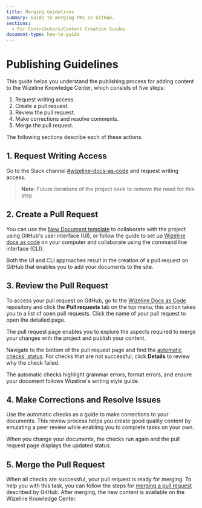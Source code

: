 ```yaml
---
title: Merging Guidelines
summary: Guide to merging PRs on GitHub.
sections:
  - For Contributors/Content Creation Guides
document-type: how-to-guide
---
```


# Publishing Guidelines

This guide helps you understand the publishing process for adding content to
the Wizeline Knowledge Center, which consists of five steps:

1. Request writing access.
2. Create a pull request.
3. Review the pull request.
4. Make corrections and resolve comments.
5. Merge the pull request.

The following sections describe each of these actions.

## 1. Request Writing Access

Go to the Slack channel
[#wizeline-docs-as-code](https://wizeline.slack.com/archives/C025M2G2FHB) and
request writing access.

> **Note**: Future iterations of the project seek to remove the need for this
> step.

## 2. Create a Pull Request

You can use the [New Document template](https://github.com/wizeline/wizedocs/issues/new/choose)
to collaborate with the project using GitHub's user interface (UI), or follow
the guide to set up
[Wizeline docs as code](https://github.com/wizeline/wizedocs/blob/main/docs/contributors.tutorials.docs-as-code.md)
on your computer and collaborate using the command line interface (CLI).

Both the UI and CLI approaches result in the creation of a pull request on
GitHub that enables you to add your documents to the site.

## 3. Review the Pull Request

To access your pull request on GitHub, go to the [Wizeline Docs as Code](https://github.com/wizeline/wizedocs)
repository and click the **Pull requests** tab on the top menu;
this action takes you to a list of open pull requests.
Click the name of your pull request to open the detailed page.

The pull request page enables you to explore the aspects required
to merge your changes with the project and publish your content.

Navigate to the bottom of the pull request page and find the [automatic checks' status](https://docs.github.com/es/github/collaborating-with-pull-requests/collaborating-on-repositories-with-code-quality-features/about-status-checks).
For checks that are not successful, click **Details** to review why the check failed.

The automatic checks highlight grammar errors, format errors, and ensure your document follows Wizeline's writing style guide.

## 4. Make Corrections and Resolve Issues

Use the automatic checks as a guide to make corrections to your documents. This
review process helps you create good quality content by emulating a peer
review while enabling you to complete tasks on your own.

When you change your documents, the checks run again and the pull request page
displays the updated status.

## 5. Merge the Pull Request

When all checks are successful, your pull request is ready for merging. To help
you with this task, you can follow the steps for [merging a pull
request](https://docs.github.com/en/github/collaborating-with-pull-requests/incorporating-changes-from-a-pull-request/merging-a-pull-request)
described by GitHub. After merging, the new content is available on the
Wizeline Knowledge Center.
